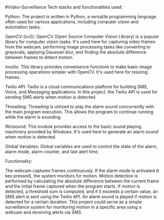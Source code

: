 #Video-Surveillance
Tech stacks and functionalities used:

Python: The project is written in Python, a versatile programming language often used for various applications, including computer vision and automation tasks.

OpenCV (cv2): OpenCV (Open Source Computer Vision Library) is a popular library for computer vision tasks. It's used here for capturing video frames from the webcam, performing image processing tasks like converting to grayscale, applying Gaussian blur, and finding the absolute difference between frames to detect motion.

imutils: This library provides convenience functions to make basic image processing operations simpler with OpenCV. It's used here for resizing frames.

Twilio API: Twilio is a cloud communications platform for building SMS, Voice, and Messaging applications. In this project, the Twilio API is used for sending SMS alerts when motion is detected.

Threading: Threading is utilized to play the alarm sound concurrently with the main program execution. This allows the program to continue running while the alarm is sounding.

Winsound: This module provides access to the basic sound playing machinery provided by Windows. It's used here to generate an alarm sound when motion is detected.

Global Variables: Global variables are used to control the state of the alarm, alarm mode, alarm counter, and last alert time.

Functionality:

The webcam captures frames continuously.
If the alarm mode is activated (t key pressed), the system monitors for motion.
Motion detection is performed by calculating the absolute difference between the current frame and the initial frame captured when the program starts.
If motion is detected, a threshold sum is computed, and if it exceeds a certain value, an SMS alert is sent using the Twilio API.
An alarm sound is played if motion is detected for a certain duration.
This project could serve as a simple surveillance system for monitoring motion in a specific area using a webcam and receiving alerts via SMS.

